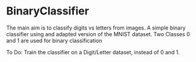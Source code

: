 # BinaryClassifier
The main aim is to classify digits vs letters from images.
A simple binary classifier using and adapted version of the MNIST dataset. Two Classes 0 and 1 are used for binary classification  

To Do:
Train the classifier on a Digit/Letter dataset, instead of 0 and 1.
